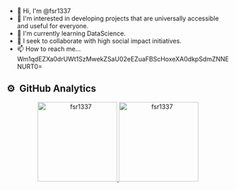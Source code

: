- 👋 Hi, I'm @fsr1337
- 👀 I'm interested in developing projects that are universally accessible and useful for everyone.
- 🌱 I'm currently learning DataScience.
- 💞️ I seek to collaborate with high social impact initiatives.
- 📫 How to reach me... Wm1qdEZXa0drUWt1SzMwekZSaU02eEZuaFBScHoxeXA0dkpSdmZNNENURT0=

## ⚙️ &nbsp;GitHub Analytics
<p align="center">
  <a href="https://github.com/fsr1337/">
    <img height="180em" src="https://github-readme-stats.vercel.app/api/top-langs?username=fsr1337&show_icons=true&locale=pt-BR&layout=compact&theme=dark" alt="fsr1337" />
    <img height="180em" src="https://github-readme-stats.vercel.app/api?username=fsr1337&show_icons=true&locale=pt-BR&theme=dark" alt="fsr1337" />
  </a>
</p>

<!---
fsr1337/fsr1337 is a ✨ special ✨ repository because its `README.md` (this file) appears on your GitHub profile.
You can click the Preview link to take a look at your changes.
--->
